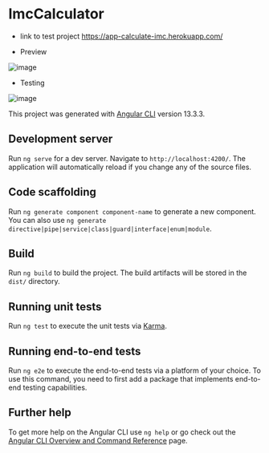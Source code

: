 # ImcCalculator

- link to test project https://app-calculate-imc.herokuapp.com/

- Preview

![image](https://user-images.githubusercontent.com/75150416/167723940-1723e91f-8a69-4500-ae53-4bb9160fce9b.png)

- Testing

![image](https://user-images.githubusercontent.com/75150416/167724102-21cb88f2-e4eb-47b2-ab7b-ae9325f6504f.png)


This project was generated with [Angular CLI](https://github.com/angular/angular-cli) version 13.3.3.

## Development server

Run `ng serve` for a dev server. Navigate to `http://localhost:4200/`. The application will automatically reload if you change any of the source files.

## Code scaffolding

Run `ng generate component component-name` to generate a new component. You can also use `ng generate directive|pipe|service|class|guard|interface|enum|module`.

## Build

Run `ng build` to build the project. The build artifacts will be stored in the `dist/` directory.

## Running unit tests

Run `ng test` to execute the unit tests via [Karma](https://karma-runner.github.io).

## Running end-to-end tests

Run `ng e2e` to execute the end-to-end tests via a platform of your choice. To use this command, you need to first add a package that implements end-to-end testing capabilities.

## Further help

To get more help on the Angular CLI use `ng help` or go check out the [Angular CLI Overview and Command Reference](https://angular.io/cli) page.
